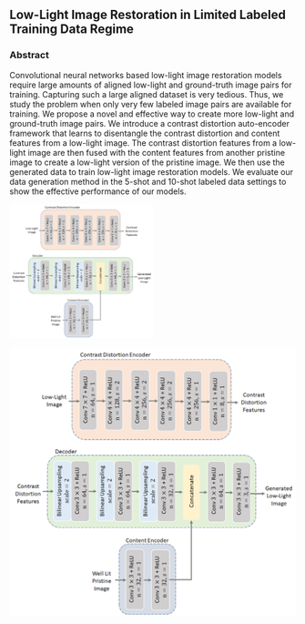 ## Low-Light Image Restoration in Limited  Labeled Training Data Regime 


### Abstract

Convolutional neural networks based low-light image restoration models require large amounts of aligned low-light and ground-truth image pairs for training. Capturing such a large aligned dataset is very tedious. Thus, we study the problem when only very few labeled image pairs are available for training. We propose a novel and effective way to create more low-light and ground-truth image pairs. We introduce a contrast distortion auto-encoder framework that learns to disentangle the contrast distortion and content features from a low-light image. The contrast distortion features from a low-light image are then fused with the content features from another pristine image to create a low-light version of the pristine image. We then use the generated data to train low-light image restoration models. We evaluate our data generation method in the 5-shot and 10-shot labeled data settings to show the effective performance of our models.

<img src="https://github.com/sameerIISc/FewShotLLR/blob/main/cda_arch.png" width="50%" height="50%" />


![Imgur](https://github.com/sameerIISc/FewShotLLR/blob/main/cda_arch.png)

